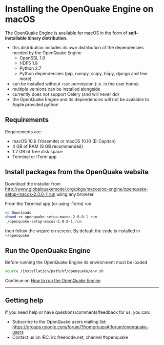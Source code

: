 # Installing the OpenQuake Engine on macOS

The OpenQuake Engine is available for macOS in the form of **self-installable binary distribution**.

- this distribution includes its own distribution of the dependencies needed by the OpenQuake Engine
    - OpenSSL 1.0
    - HDF5 1.8
    - Python 2.7
    - Python dependencies (pip, numpy, scipy, h5py, django and few more)
- can be installed without `root` permission (i.e. in the user home)
- multiple versions can be installed alongside
- currently does not support Celery (and will never do)
- the OpenQuake Engine and its dependencies will not be available to Apple provided python

## Requirements

Requirements are:

- macOS 10.9 (Yosemite) or macOS 10.10 (El Capitan)
- 4 GB of RAM (8 GB recommended)
- 1.2 GB of free disk space
- Terminal or iTerm app

## Install packages from the OpenQuake website

Download the installer from http://www.globalquakemodel.org/pkgs/macos/oq-engine/openquake-setup-macos-2.0.0-1.run using any browser

From the Terminal app (or using iTerm) run

```bash
cd Downloads
chmod +x openquake-setup-macos-2.0.0-1.run
./openquake-setup-macos-2.0.0-1.run
```
then follow the wizard on screen. By default the code is installed in `~/openquake`

## Run the OpenQuake Engine

Before running the OpenQuake Engine its environment must be loaded

```bash
source /installation/path/of/openquake/env.sh
```

Continue on [How to run the OpenQuake Engine](../running/unix.md)

***

## Getting help
If you need help or have questions/comments/feedback for us, you can:
  * Subscribe to the OpenQuake users mailing list: https://groups.google.com/forum/?fromgroups#!forum/openquake-users
  * Contact us on IRC: irc.freenode.net, channel #openquake
